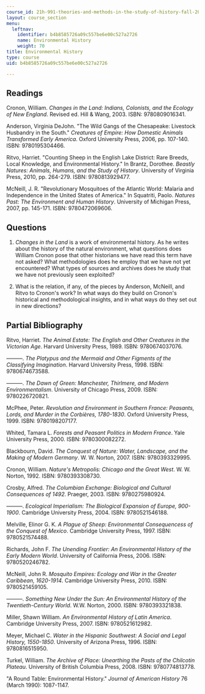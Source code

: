 ```yaml
---
course_id: 21h-991-theories-and-methods-in-the-study-of-history-fall-2010
layout: course_section
menu:
  leftnav:
    identifier: b4b8585726a09c557be6e00c527a2726
    name: Environmental History
    weight: 70
title: Environmental History
type: course
uid: b4b8585726a09c557be6e00c527a2726

---
```


Readings
--------

Cronon, William. _Changes in the Land: Indians, Colonists, and the Ecology of New England_. Revised ed. Hill & Wang, 2003. ISBN: 9780809016341.

Anderson, Virginia DeJohn. "The Wild Gangs of the Chesapeake: Livestock Husbandry in the South." _Creatures of Empire: How Domestic Animals Transformed Early America_. Oxford University Press, 2006, pp. 107-140. ISBN: 9780195304466.

Ritvo, Harriet. "Counting Sheep in the English Lake District: Rare Breeds, Local Knowledge, and Environmental History." In Brantz, Dorothee. _Beastly Natures: Animals, Humans, and the Study of History_. University of Virginia Press, 2010, pp. 264-279. ISBN: 9780813929477.

McNeill, J. R. "Revolutionary Mosquitoes of the Atlantic World: Malaria and Independence in the United States of America." In Squatriti, Paolo. _Natures Past: The Environment and Human History_. University of Michigan Press, 2007, pp. 145-171. ISBN: 9780472069606.

Questions
---------

1.  _Changes in the Land_ is a work of environmental history. As he writes about the history of the natural environment, what questions does William Cronon pose that other historians we have read this term have not asked? What methodologies does he employ that we have not yet encountered? What types of sources and archives does he study that we have not previously seen exploited?
    
2.  What is the relation, if any, of the pieces by Anderson, McNeill, and Ritvo to Cronon's work? In what ways do they build on Cronon's historical and methodological insights, and in what ways do they set out in new directions?
    

Partial Bibliography
--------------------

Ritvo, Harriet. _The Animal Estate: The English and Other Creatures in the Victorian Age_. Harvard University Press, 1989. ISBN: 9780674037076.

———. _The Platypus and the Mermaid and Other Figments of the Classifying Imagination_. Harvard University Press, 1998. ISBN: 9780674673588.

———. _The Dawn of Green: Manchester, Thirlmere, and Modern Environmentalism_. University of Chicago Press, 2009. ISBN: 9780226720821.

McPhee, Peter. _Revolution and Environment in Southern France: Peasants, Lords, and Murder in the Corbières, 1780-1830_. Oxford University Press, 1999. ISBN: 9780198207177.

Whited, Tamara L. _Forests and Peasant Politics in Modern France_. Yale University Press, 2000. ISBN: 9780300082272.

Blackbourn, David. _The Conquest of Nature: Water, Landscape, and the Making of Modern Germany_. W. W. Norton, 2007. ISBN: 9780393329995.

Cronon, William. _Nature's Metropolis: Chicago and the Great West_. W. W. Norton, 1992. ISBN: 9780393308730.

Crosby, Alfred. _The Columbian Exchange: Biological and Cultural Consequences of 1492_. Praeger, 2003. ISBN: 9780275980924.

———. _Ecological Imperialism: The Biological Expansion of Europe, 900-1900_. Cambridge University Press, 2004. ISBN: 9780521546188.

Melville, Elinor G. K. _A Plague of Sheep: Environmental Consequencess of the Conquest of Mexico_. Cambridge University Press, 1997. ISBN: 9780521574488.

Richards, John F. _The Unending Frontier: An Environmental History of the Early Modern World_. University of California Press, 2006. ISBN: 9780520246782.

McNeill, John R. _Mosquito Empires: Ecology and War in the Greater Caribbean, 1620-1914_. Cambridge University Press, 2010. ISBN: 9780521459105.

———. _Something New Under the Sun: An Environmental History of the Twentieth-Century World_. W.W. Norton, 2000. ISBN: 9780393321838.

Miller, Shawn William. _An Environmental History of Latin America_. Cambridge University Press, 2007. ISBN: 9780521612982.

Meyer, Michael C. _Water in the Hispanic Southwest: A Social and Legal History, 1550-1850_. University of Arizona Press, 1996. ISBN: 9780816515950.

Turkel, William. _The Archive of Place: Unearthing the Pasts of the Chilcotin Plateau_. University of British Columbia Press, 2008. ISBN: 9780774813778.

"A Round Table: Environmental History." _Journal of American History_ 76 (March 1990): 1087-1147.